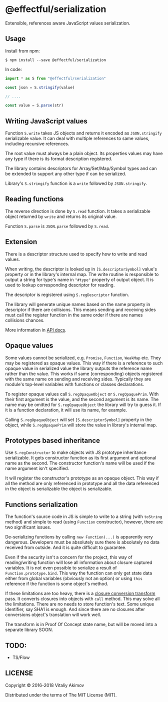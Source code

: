 # @effectful/serialization

Extensible, references aware JavaScript values serialization.

## Usage 

Install from npm:

```
$ npm install --save @effectful/serialization
```

In code:

```javascript
import * as S from "@effectful/serialization"

const json = S.stringify(value)

// ....

const value = S.parse(str)

```

## Writing JavaScript values

Function `S.write` takes JS objects and returns it encoded as `JSON.stringify`
serializable value. It can deal with multiple references to same values,
including recursive references.

The root value must always be a plain object. Its properties values may have any
type if there is its format description registered.

The library contains descriptors for Array/Set/Map/Symbol types and can be
extended to support any other type if can be serialized.

Library's `S.stringify` function is a `write` followed by `JSON.stringify`.

## Reading functions

The reverse direction is done by `S.read` function. It takes a serializable object
returned by `write` and returns its original value.

Function `S.parse` is `JSON.parse` followed by `S.read`.

## Extension

There is a descriptor structure used to specify how to write and read values.

When writing, the descriptor is looked up in `[S.descriptorSymbol]` value's
property or in the library's internal map. The write routine is responsible to
output a string for type's name in `"#type"` property of output object.  It is
used to lookup corresponding descriptor for reading.

The descriptor is registered using `S.regDescriptor` function.

The library will generate unique names based on the name property in descriptor
if there are collisions. This means sending and receiving sides must call the
register function in the same order if there are names collisions chances.

More information in [API docs](api.md).

## Opaque values

Some values cannot be serialized, e.g. `Promise`, `Function`, `WeakMap` etc.
They may be registered as opaque values. This way if there is a reference to
such opaque value in serialized value the library outputs the reference name
rather than the value. This works if same (corresponding) objects registered
with the same name on sending and receiving sides. Typically they are module's
top-level variables with functions or classes declarations.

To register opaque values call `S.regOpaqueObject` or `S.regOpaquePrim`. With
their first argument is the value, and the second argument is its name. The name
may be omitted for `S.regOpaqueObject` the library will try to guess it. If it
is a function declaration, it will use its name, for example.

Calling `S.regOpaqueObject` will set `[S.descriptorSymbol]` property in the
object, while `S.regOpaquePrim` will store the value in library's internal map.

## Prototypes based inheritance

Use `S.regConstructor` to make objects with JS prototype inheritance
serializable.  It gets constructor function as its first argument and optional
name as the second.  The constructor function's name will be used if the name
argument isn't specified.

It will register the constructor's prototype as an opaque object. This way if
all the method are only referenced in prototype and all the data referenced in
the object is serializable the object is serializable.

## Functions serialization

The function's source code in JS is simple to write to a string (with `toString`
method) and simple to read (using `Function` constructor), however, there are two
significant issues.

De-serializing functions by calling `new Function(...)` is apparently very
dangerous.  Developers must be absolutely sure there is absolutely no data
received from outside. And it is quite difficult to guarantee.

Even if the security isn't a concern for the project, this way of
reading/writing function will lose all information about closure captured
variables. It is not even possible to serialize a result of
`Function.prototype.bind`. This way the function can only get state data either
from global variables (obviously not an option) or using `this` reference if the
function is some object's method.

If these limitations are too heavy, there is
a
[closure conversion transform](https://github.com/awto/effectfuljs/blob/master/packages/transducers/src/samples/closConvPass.js) pass. It
converts closures into objects with `call` method. This may solve all the
limitations. There are no needs to store function's text.  Some unique
identifier, say SHA1 is enough. And since there are no closures after
conversions object's translation will work well.

The transform is in Proof Of Concept state name, but will be moved into a
separate library SOON.

## TODO:

 * TS/Flow

## LICENSE

Copyright © 2016-2018 Vitaliy Akimov

Distributed under the terms of The MIT License (MIT).

